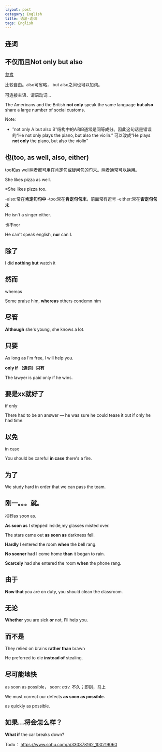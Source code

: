 ```yaml
---
layout: post
category: English
title: 语法-连词
tags: English
---
```


## 连词



## 不仅而且Not only but also

[参考](https://en-grammar.xiao84.com/201612/27635.html)

比较自由。also可省略， but also之间也可以加词。

可连接主语、谓语动词...

The Americans and the British **not only** speak the same language **but also** share a large number of social customs.



Note:

- ”not only A but also B”结构中的A和B通常是同等成分。因此这句话是错误的“He not only plays the piano, but also the violin.” 可以改成“He plays **not only** the piano, but also the violin”

## 也(too, as well, also, either)

too和as well两者都可用在肯定句或疑问句的句末。两者通常可以换用。

She likes pizza as well.

=She likes pizza too.



-also:常在**肯定句句中**
-too:常在**肯定句句末**，前面常有逗号
-either:常在**否定句句末**



He isn't a singer either.



也不nor

He can't speak english, **nor** can I.

## 除了

I did **nothing but** watch it

## 然而

whereas

Some praise him, **whereas** others condemn him



## 尽管

**Although** she's young, she knows a lot.

## 只要

As long as I'm free, I will help you.

**only if （连词）只有**

The lawyer is paid only if he wins.

## **要是xx就好了**

if only 

There had to be an answer — he was sure he could tease it out if only he had time.

## 以免

in case

You should be careful **in case** there's a fire.

## 为了

We study hard in order that we can pass the team.



## 刚一。。。就。

推荐as soon as.

**As soon as** I stepped inside,my glasses misted over.

The stars came out **as soon as** darkness fell.



**Hardly** I entered the room **when** the bell rang.

**No sooner** had I come home **than** it began to rain.

**Scarcely** had she entered the room **when** the phone rang.

## 由于

**Now that** you are on duty, you should clean the classroom.

## 无论

**Whether** you are sick **or** not, I'll help you. 

## 而不是

They relied on brains **rather than** brawn

He preferred to die **instead of** stealing.

## 尽可能地快

as soon as possible， soon: *adv.* 不久；即刻，马上

We must correct our defects **as soon as possible.**

as quickly as possible.

## 如果...将会怎么样？

**What if** the car breaks down?







Todo： https://www.sohu.com/a/330378162_100219060
